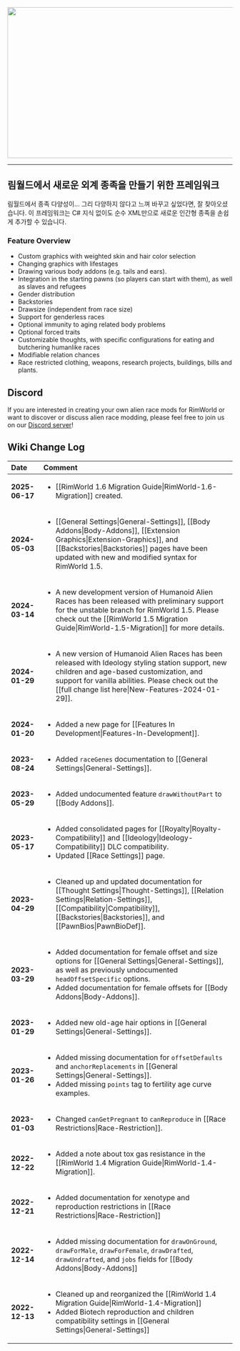 <p align="center">
<img src="https://steamuserimages-a.akamaihd.net/ugc/1824515621608894853/5AE15295349EE9518F044869E3E60F4D4521D3BB/?imw=5000&imh=5000&ima=fit&impolicy=Letterbox&imcolor=%23000000&letterbox=false" width="600" height="338">
</p>

***


림월드에서 새로운 외계 종족을 만들기 위한 프레임워크
---

림월드에서 종족 다양성이... 그리 다양하지 않다고 느껴 바꾸고 싶었다면, 잘 찾아오셨습니다. 이 프레임워크는 C# 지식 없이도 순수 XML만으로 새로운 인간형 종족을 손쉽게 추가할 수 있습니다.

### Feature Overview

* Custom graphics with weighted skin and hair color selection
* Changing graphics with lifestages
* Drawing various body addons (e.g. tails and ears).
* Integration in the starting pawns (so players can start with them), as well as slaves and refugees
* Gender distribution
* Backstories
* Drawsize (independent from race size)
* Support for genderless races
* Optional immunity to aging related body problems
* Optional forced traits
* Customizable thoughts, with specific configurations for eating and butchering humanlike races
* Modifiable relation chances
* Race restricted clothing, weapons, research projects, buildings, bills and plants.

## Discord

If you are interested in creating your own alien race mods for RimWorld or want to discover or discuss alien race modding, please feel free to join us on our [Discord server](http://discord.gg/XMCRj46)!

## Wiki Change Log

<table>
<thead>
<tr><th align="left">Date</th><th align="left">Comment</th></tr>
</thead>
<tbody>
<tr><td>
<strong>2025-06-17</strong>
</td><td>
<ul>
<li>[[RimWorld 1.6 Migration Guide|RimWorld-1.6-Migration]] created.</li>
</ul>
</td></tr>
<tr><td>
<strong>2024-05-03</strong>
</td><td>
<ul>
<li>[[General Settings|General-Settings]], [[Body Addons|Body-Addons]], [[Extension Graphics|Extension-Graphics]], and [[Backstories|Backstories]] pages have been updated with new and modified syntax for RimWorld 1.5.</li>
</ul>
</td></tr>
<tr><td>
<strong>2024-03-14</strong>
</td><td>
<ul>
<li>A new development version of Humanoid Alien Races has been released with preliminary support for the unstable branch for RimWorld 1.5. Please check out the [[RimWorld 1.5 Migration Guide|RimWorld-1.5-Migration]] for more details.</li>
</ul>
</td></tr>
<tr><td>
<strong>2024-01-29</strong>
</td><td>
<ul>
<li>A new version of Humanoid Alien Races has been released with Ideology styling station support, new children and age-based customization, and support for vanilla abilities. Please check out the [[full change list here|New-Features-2024-01-29]].</li>
</ul>
</td></tr>
<tr><td>
<strong>2024-01-20</strong>
</td><td>
<ul>
<li>Added a new page for [[Features In Development|Features-In-Development]].</li>
</ul>
</td></tr>
<tr><td>
<strong>2023-08-24</strong>
</td><td>
<ul>
<li>Added <code>raceGenes</code> documentation to [[General Settings|General-Settings]].</li>
</ul>
</td></tr>
<tr><td>
<strong>2023-05-29</strong>
</td><td>
<ul>
<li>Added undocumented feature <code>drawWithoutPart</code> to [[Body Addons]].</li>
</ul>
</td></tr>
<tr><td>
<strong>2023-05-17</strong>
</td><td>
<ul>
<li>Added consolidated pages for [[Royalty|Royalty-Compatibility]] and [[Ideology|Ideology-Compatibility]] DLC compatibility.</li>
<li>Updated [[Race Settings]] page.</li>
</ul>
</td></tr>
<tr><td>
<strong>2023-04-29</strong>
</td><td>
<ul>
<li>Cleaned up and updated documentation for [[Thought Settings|Thought-Settings]], [[Relation Settings|Relation-Settings]], [[Compatibility|Compatibility]], [[Backstories|Backstories]], and [[PawnBios|PawnBioDef]].</li>
</ul>
</td></tr>
<tr><td>
<strong>2023-03-29</strong>
</td><td>
<ul>
<li>Added documentation for female offset and size options for [[General Settings|General-Settings]], as well as previously undocumented <code>headOffsetSpecific</code> options.</li>
<li>Added documentation for female offsets for [[Body Addons|Body-Addons]].</li>
</ul>
</td></tr>
<tr><td>
<strong>2023-01-29</strong>
</td><td>
<ul>
<li>Added new old-age hair options in [[General Settings|General-Settings]].</li>
</ul>
</td></tr>
<tr><td>
<strong>2023-01-26</strong>
</td><td>
<ul>
<li>Added missing documentation for <code>offsetDefaults</code> and <code>anchorReplacements</code> in [[General Settings|General-Settings]].</li>
<li>Added missing <code>points</code> tag to fertility age curve examples.</li>
</ul>
</td></tr>
<tr><td>
<strong>2023-01-03</strong>
</td><td>
<ul>
<li>Changed <code>canGetPregnant</code> to <code>canReproduce</code> in [[Race Restrictions|Race-Restriction]].</li>
</ul>
</td></tr>
<tr><td>
<strong>2022-12-22</strong>
</td><td>
<ul>
<li>Added a note about tox gas resistance in the [[RimWorld 1.4 Migration Guide|RimWorld-1.4-Migration]].</li>
</ul>
</td></tr>
<tr><td>
<strong>2022-12-21</strong>
</td><td>
<ul>
<li>Added documentation for xenotype and reproduction restrictions in [[Race Restrictions|Race-Restriction]]</li>
</ul>
</td></tr>
<tr><td>
<strong>2022-12-14</strong>
</td><td>
<ul>
<li>Added missing documentation for <code>drawOnGround</code>, <code>drawForMale</code>, <code>drawForFemale</code>, <code>drawDrafted</code>, <code>drawUndrafted</code>, and <code>jobs</code> fields for [[Body Addons|Body-Addons]]</li>
</ul>
</td></tr>
<tr><td>
<strong>2022-12-13</strong>
</td><td>
<ul>
<li>Cleaned up and reorganized the [[RimWorld 1.4 Migration Guide|RimWorld-1.4-Migration]]</li>
<li>Added Biotech reproduction and children compatibility settings in [[General Settings|General-Settings]]</li>
</ul>
</td></tr>
</tbody>
</table>